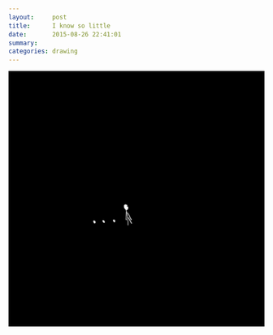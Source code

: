 ```yaml
---
layout:     post
title:      I know so little
date:       2015-08-26 22:41:01
summary:    
categories: drawing
---
```

![I know so little](/images/diary/I-know-so-little.png "photophobia")
